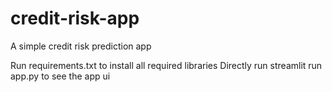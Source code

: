 # credit-risk-app
A simple credit risk prediction app

Run requirements.txt to install all required libraries
Directly run streamlit run app.py to see the app ui
